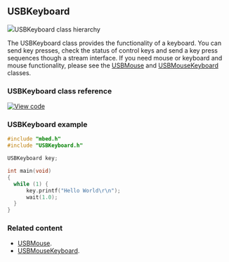 ## USBKeyboard

<span class="images">![](https://os.mbed.com/docs/mbed-os/development/mbed-os-api-doxy/class_u_s_b_keyboard.png)<span>USBKeyboard class hierarchy</span></span>

The USBKeyboard class provides the functionality of a keyboard. You can send key presses, check the status of control keys and send a key press sequences though a stream interface. If you need mouse or keyboard and mouse functionality, please see the [USBMouse](../apis/usbmouse.html) and [USBMouseKeyboard](../apis/usbmousekeyboard.html) classes.

### USBKeyboard class reference

[![View code](https://www.mbed.com/embed/?type=library)](https://os.mbed.com/docs/mbed-os/development/mbed-os-api-doxy/class_u_s_b_keyboard.html)

### USBKeyboard example

```C++ TODO
#include "mbed.h"
#include "USBKeyboard.h"

USBKeyboard key;

int main(void)
{
  while (1) {
      key.printf("Hello World\r\n");
      wait(1.0);
  }
}
```

### Related content

- [USBMouse](../apis/usbmouse.html).
- [USBMouseKeyboard](../apis/usbmousekeyboard.html).
